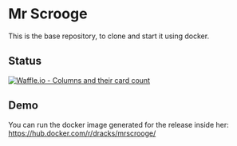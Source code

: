 # Mr Scrooge
This is the base repository, to clone and start it using docker. 

## Status
[![Waffle.io - Columns and their card count](https://badge.waffle.io/Dracks/finances.png?columns=all)](https://waffle.io/Dracks/finances?utm_source=badge)

## Demo
You can run the docker image generated for the release inside her:
https://hub.docker.com/r/dracks/mrscrooge/
